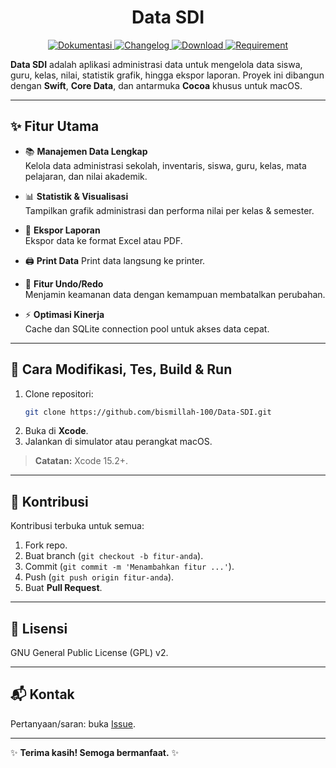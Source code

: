 <h1 align="center">Data SDI</h1>

<p align="center">
  <a href="https://bismillah-100.github.io/Data-SDI/">
    <img src="https://img.shields.io/badge/Kode-Dokumentasi_-8A2BE2?logo=readthedocs&logoColor=white" alt="Dokumentasi">
  </a>
  <a href="https://docs.google.com/document/d/1haA-aubQzPKyw5cEw_heg3h1bq7AGRNH/edit?usp=share_link&ouid=110830628756797751661&rtpof=true&sd=true">
    <img src="https://img.shields.io/badge/Word-Changelog_-blue?logo=google-docs&logoColor=white" alt="Changelog">
  </a>
  <a href="https://drive.google.com/file/d/1Cif4B13Ubf4RPbWB9d77rIkDxyDVBH80/view?usp=share_link">
    <img src="https://img.shields.io/badge/%E2%AC%87%EF%B8%8FDOWNLOAD_-latest-blue" alt="Download">
  </a>
  <a href="#">
    <img src="https://img.shields.io/badge/required-macOS_13%2B-darkgreen" alt="Requirement">
  </a>
</p>


**Data SDI** adalah aplikasi administrasi data untuk mengelola data siswa, guru, kelas, nilai, statistik grafik, hingga ekspor laporan. Proyek ini dibangun dengan **Swift**, **Core Data**, dan antarmuka **Cocoa** khusus untuk macOS.

---

## ✨ Fitur Utama

- 📚 **Manajemen Data Lengkap**  
  Kelola data administrasi sekolah, inventaris, siswa, guru, kelas, mata pelajaran, dan nilai akademik.

- 📊 **Statistik & Visualisasi**  
  Tampilkan grafik administrasi dan performa nilai per kelas & semester.

- 📂 **Ekspor Laporan**  
  Ekspor data ke format Excel atau PDF.

- 🖨️ **Print Data**
  Print data langsung ke printer.

- 🔄 **Fitur Undo/Redo**  
  Menjamin keamanan data dengan kemampuan membatalkan perubahan.

- ⚡ **Optimasi Kinerja**  
  Cache dan SQLite connection pool untuk akses data cepat.

---

## 🚀 Cara Modifikasi, Tes, Build & Run

1. Clone repositori:
   ```bash
   git clone https://github.com/bismillah-100/Data-SDI.git
   ```
2. Buka di **Xcode**.
3. Jalankan di simulator atau perangkat macOS.

> **Catatan:** Xcode 15.2+.

---

## 🤝 Kontribusi

Kontribusi terbuka untuk semua:

1. Fork repo.
2. Buat branch (`git checkout -b fitur-anda`).
3. Commit (`git commit -m 'Menambahkan fitur ...'`).
4. Push (`git push origin fitur-anda`).
5. Buat **Pull Request**.

---

## 📄 Lisensi

GNU General Public License (GPL) v2.

---

## 📬 Kontak

Pertanyaan/saran: buka [Issue](https://github.com/bismillah-100/Data-SDI/issues).

---

✨ **Terima kasih! Semoga bermanfaat.** ✨
